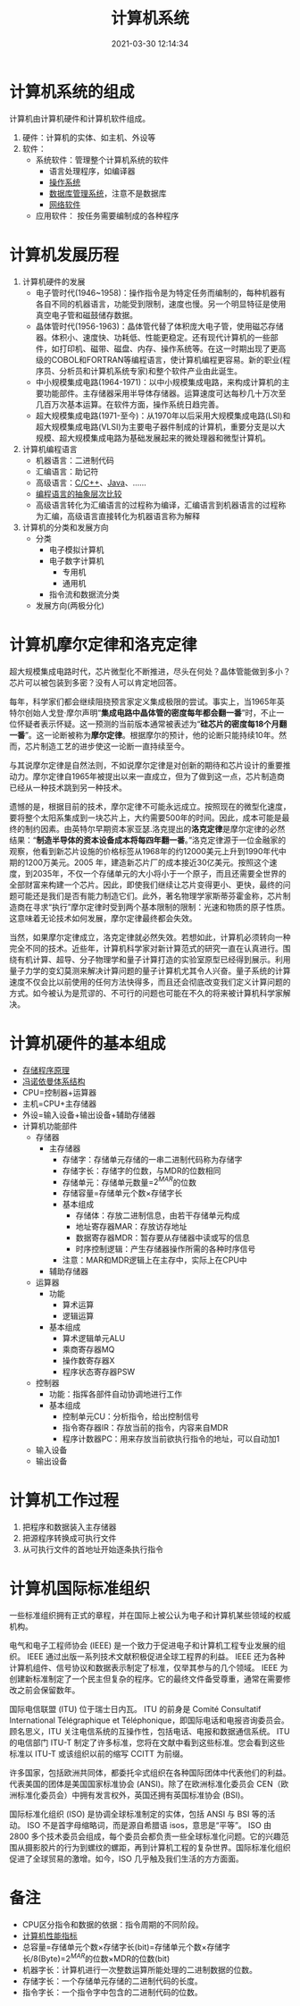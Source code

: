 ﻿---
title: 计算机系统
date: 2021-03-30 12:14:34
description: 本文介绍计算机的基本组成、发展历程、国际标准组织。
tags:
- 计算机组成原理
categories:
- 计算机科学基础
---

# 计算机系统的组成

计算机由计算机硬件和计算机软件组成。

1. 硬件：计算机的实体、如主机、外设等
2. 软件：
    - 系统软件：管理整个计算机系统的软件
        - 语言处理程序，如编译器
        - [操作系统](https://blog.csdn.net/weixin_43896318/category_9500428.html)
        - [数据库管理系统](https://blog.csdn.net/weixin_43896318/category_9673746.html)，注意不是数据库
        - [网络软件](https://blog.csdn.net/weixin_43896318/category_9673744.html)
    - 应用软件： 按任务需要编制成的各种程序

# 计算机发展历程

1. 计算机硬件的发展
    - 电子管时代(1946~1958)：操作指令是为特定任务而编制的，每种机器有各自不同的机器语言，功能受到限制，速度也慢。另一个明显特征是使用真空电子管和磁鼓储存数据。
    - 晶体管时代(1956-1963)：晶体管代替了体积庞大电子管，使用磁芯存储器。体积小、速度快、功耗低、性能更稳定。还有现代计算机的一些部件，如打印机、磁带、磁盘、内存、操作系统等。在这一时期出现了更高级的COBOL和FORTRAN等编程语言，使计算机编程更容易。新的职业(程序员、分析员和计算机系统专家)和整个软件产业由此诞生。
    - 中小规模集成电路(1964-1971)：以中小规模集成电路，来构成计算机的主要功能部件。主存储器采用半导体存储器。运算速度可达每秒几十万次至几百万次基本运算。在软件方面，操作系统日趋完善。
    - 超大规模集成电路(1971-至今)：从1970年以后采用大规模集成电路(LSI)和超大规模集成电路(VLSI)为主要电子器件制成的计算机，重要分支是以大规模、超大规模集成电路为基础发展起来的微处理器和微型计算机。
2. 计算机编程语言
    - 机器语言：二进制代码
    - 汇编语言：助记符
    - 高级语言：[C/C++](https://blog.csdn.net/weixin_43896318/category_9400008.html)、[Java](https://blog.csdn.net/weixin_43896318/category_9379712.html)、……
    - [编程语言的抽象层次比较](https://blankspace.blog.csdn.net/article/details/102681129)
    - 高级语言转化为汇编语言的过程称为编译，汇编语言到机器语言的过程称为汇编，高级语言直接转化为机器语言称为解释
3. 计算机的分类和发展方向
    - 分类
        - 电子模拟计算机
        - 电子数字计算机
            - 专用机
            - 通用机
        - 指令流和数据流分类
    - 发展方向(两极分化)

# 计算机摩尔定律和洛克定律

超大规模集成电路时代，芯片微型化不断推进，尽头在何处？晶体管能做到多小？芯片可以被包装到多密？没有人可以肯定地回答。

每年，科学家们都会继续阻挠预言家定义集成极限的尝试。事实上，当1965年英特尔创始人戈登·摩尔声明“**集成电路中晶体管的密度每年都会翻一番**”时，不止一位怀疑者表示怀疑。这一预测的当前版本通常被表述为“**硅芯片的密度每18个月翻一番**”。这一论断被称为**摩尔定律**。根据摩尔的预计，他的论断只能持续10年。然而，芯片制造工艺的进步使这一论断一直持续至今。

与其说摩尔定律是自然法则，不如说摩尔定律是对创新的期待和芯片设计的重要推动力。摩尔定律自1965年被提出以来一直成立，但为了做到这一点，芯片制造商已经从一种技术跳到另一种技术。

遗憾的是，根据目前的技术，摩尔定律不可能永远成立。按照现在的微型化速度，要将整个太阳系集成到一块芯片上，大约需要500年的时间。因此，成本可能是最终的制约因素。由英特尔早期资本家亚瑟.洛克提出的**洛克定律**是摩尔定律的必然结果：“**制造半导体的资本设备成本将每四年翻一番**。”洛克定律源于一位金融家的观察，他看到新芯片设施的价格标签从1968年的约12000美元上升到1990年代中期的1200万美元。2005 年，建造新芯片厂的成本接近30亿美元。按照这个速度，到2035年，不仅一个存储单元的大小将小于一个原子，而且还需要全世界的全部财富来构建一个芯片。因此，即使我们继续让芯片变得更小、更快，最终的问题可能还是我们是否有能力制造它们。此外，著名物理学家斯蒂芬霍金称，芯片制造商在寻求“执行”摩尔定律时受到两个基本限制的限制：光速和物质的原子性质。这意味着无论技术如何发展，摩尔定律最终都会失效。

当然，如果摩尔定律成立，洛克定律就必然失效。若想如此，计算机必须转向一种完全不同的技术。近些年，计算机科学家对新计算范式的研究一直在认真进行。围绕有机计算、超导、分子物理学和量子计算打造的实验室原型已经得到展示。利用量子力学的变幻莫测来解决计算问题的量子计算机尤其令人兴奋。量子系统的计算速度不仅会比以前使用的任何方法快得多，而且还会彻底改变我们定义计算问题的方式。如今被认为是荒谬的、不可行的问题也可能在不久的将来被计算机科学家解决。

# 计算机硬件的基本组成

- [存储程序原理](https://blankspace.blog.csdn.net/article/details/115320818)
- [冯诺依曼体系结构](https://blankspace.blog.csdn.net/article/details/115312141)
- CPU=控制器+运算器
- 主机=CPU+主存储器
- 外设=输入设备+输出设备+辅助存储器
- 计算机功能部件
    - 存储器
        - 主存储器
            - 存储字：存储单元存储的一串二进制代码称为存储字
            - 存储字长：存储字的位数，与MDR的位数相同
            - 存储单元：存储单元数量=$2^{MAR}$的位数
            - 存储容量$=$存储单元个数$\times$存储字长
            - 基本组成
                - 存储体：存放二进制信息，由若干存储单元构成
                - 地址寄存器MAR：存放访存地址
                - 数据寄存器MDR：暂存要从存储器中读或写的信息
                - 时序控制逻辑：产生存储器操作所需的各种时序信号
            - 注意：MAR和MDR逻辑上在主存中，实际上在CPU中
        - 辅助存储器
    - 运算器
        - 功能
            - 算术运算
            - 逻辑运算
        - 基本组成
            - 算术逻辑单元ALU
            - 乘商寄存器MQ
            - 操作数寄存器X
            - 程序状态寄存器PSW
    - 控制器
        - 功能：指挥各部件自动协调地进行工作
        - 基本组成
            - 控制单元CU：分析指令，给出控制信号
            - 指令寄存器IR：存放当前的指令，内容来自MDR
            - 程序计数器PC：用来存放当前欲执行指令的地址，可以自动加1
    - 输入设备
    - 输出设备

# 计算机工作过程

1. 把程序和数据装入主存储器
2. 把源程序转换成可执行文件
3. 从可执行文件的首地址开始逐条执行指令

# 计算机国际标准组织

一些标准组织拥有正式的章程，并在国际上被公认为电子和计算机某些领域的权威机构。

电气和电子工程师协会 (IEEE) 是一个致力于促进电子和计算机工程专业发展的组织。 IEEE 通过出版一系列技术文献积极促进全球工程界的利益。 IEEE 还为各种计算机组件、信号协议和数据表示制定了标准，仅举其参与的几个领域。 IEEE 为创建新标准制定了一个民主但复杂的程序。它的最终文件备受尊重，通常在需要修改之前会保留数年。

国际电信联盟 (ITU) 位于瑞士日内瓦。 ITU 的前身是 Comité	Consultatif International	Télégraphique	et	Téléphonique，即国际电话和电报咨询委员会。顾名思义，ITU 关注电信系统的互操作性，包括电话、电报和数据通信系统。 ITU 的电信部门 ITU-T 制定了许多标准，您将在文献中看到这些标准。您会看到这些标准以 ITU-T 或该组织以前的缩写 CCITT 为前缀。

许多国家，包括欧洲共同体，都委托伞式组织在各种国际团体中代表他们的利益。代表美国的团体是美国国家标准协会 (ANSI)。除了在欧洲标准化委员会 CEN（欧洲标准化委员会）中拥有发言权外，英国还拥有英国标准协会 (BSI)。

国际标准化组织 (ISO) 是协调全球标准制定的实体，包括 ANSI 与 BSI 等的活动。 ISO 不是首字母缩略词，而是源自希腊语 isos，意思是“平等”。 ISO 由 2800 多个技术委员会组成，每个委员会都负责一些全球标准化问题。它的兴趣范围从摄影胶片的行为到螺纹的螺距，再到计算机工程的复杂世界。国际标准化组织促进了全球贸易的激增。如今，ISO 几乎触及我们生活的方方面面。

# 备注
- CPU区分指令和数据的依据：指令周期的不同阶段。
- [计算机性能指标](https://blankspace.blog.csdn.net/article/details/114603270)
- 总容量=存储单元个数$\times$存储字长(bit)=存储单元个数$\times$存储字长/8(Byte)=$2^{MAR}$的位数$\times$MDR的位数(bit)
- 机器字长：计算机进行一次整数运算所能处理的二进制数据的位数。
- 存储字长：一个存储单元存储的二进制代码的长度。
- 指令字长：一个指令字中包含的二进制代码的位数。









